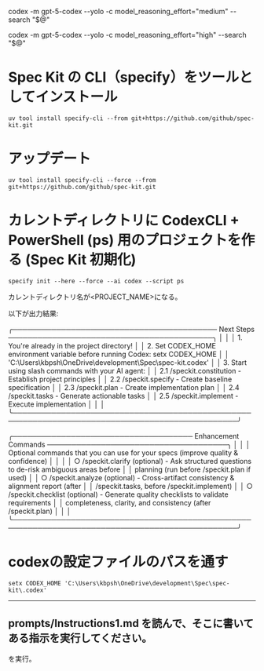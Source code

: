 codex -m gpt-5-codex --yolo -c model_reasoning_effort="medium" --search "$@"

codex -m gpt-5-codex --yolo -c model_reasoning_effort="high" --search "$@"


# Spec Kit の CLI（specify）をツールとしてインストール

```
uv tool install specify-cli --from git+https://github.com/github/spec-kit.git
```

# アップデート

```
uv tool install specify-cli --force --from git+https://github.com/github/spec-kit.git
```

# カレントディレクトリに CodexCLI + PowerShell (ps) 用のプロジェクトを作る (Spec Kit 初期化)

```
specify init --here --force --ai codex --script ps
```
カレントディレクトリ名が<PROJECT_NAME>になる。

以下が出力結果:

╭────────────────────────────────────────── Next Steps ──────────────────────────────────────────╮
│                                                                                                │
│  1. You're already in the project directory!                                                   │
│  2. Set CODEX_HOME environment variable before running Codex: setx CODEX_HOME                  │
│  'C:\Users\kbpsh\OneDrive\development\Spec\spec-kit\.codex'                                    │
│  3. Start using slash commands with your AI agent:                                             │
│     2.1 /speckit.constitution - Establish project principles                                   │
│     2.2 /speckit.specify - Create baseline specification                                       │
│     2.3 /speckit.plan - Create implementation plan                                             │
│     2.4 /speckit.tasks - Generate actionable tasks                                             │
│     2.5 /speckit.implement - Execute implementation                                            │
│                                                                                                │
╰────────────────────────────────────────────────────────────────────────────────────────────────╯

╭───────────────────────────────────── Enhancement Commands ─────────────────────────────────────╮
│                                                                                                │
│  Optional commands that you can use for your specs (improve quality & confidence)              │
│                                                                                                │
│  ○ /speckit.clarify (optional) - Ask structured questions to de-risk ambiguous areas before    │
│  planning (run before /speckit.plan if used)                                                   │
│  ○ /speckit.analyze (optional) - Cross-artifact consistency & alignment report (after          │
│  /speckit.tasks, before /speckit.implement)                                                    │
│  ○ /speckit.checklist (optional) - Generate quality checklists to validate requirements        │
│  completeness, clarity, and consistency (after /speckit.plan)                                  │
│                                                                                                │
╰────────────────────────────────────────────────────────────────────────────────────────────────╯

# codexの設定ファイルのパスを通す

```
setx CODEX_HOME 'C:\Users\kbpsh\OneDrive\development\Spec\spec-kit\.codex'   
```




---
prompts/Instructions1.md を読んで、そこに書いてある指示を実行してください。
---
を実行。
